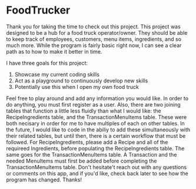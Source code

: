 # FoodTrucker

Thank you for taking the time to check out this project. This project was designed to be a hub for a food truck operator/owner. They should be able to keep track of employees, customers, menu items, ingredients, and so much more. While the program is fairly basic right now, I can see a clear path as to how to make it better in time.

I have three goals for this project:
1. Showcase my current coding skills
2. Act as a playground to continuously develop new skills
3. Potentially use this when I open my own food truck

Feel free to play around and add any information you would like. In order to do anything, you must first register as a user. Also, there are two joining tables that function a little less fluidly than what I would like: the RecipeIngredients table, and the TransactionMenuItems table. These were both necisary in order for me to have multiples of each on other tables. In the future, I would like to code in the abiliy to add these simultaneously with their related tables, but until then, there is a certain workflow that must be followed. For RecipeIngredients, please add a Recipe and all of the requireed Ingredients, before populating the RecipeIngredients table. The same goes for the TransactionMenuItems table. A Transaction and the needed MenuItems must first be added before completing the TransactionMenuItems table.
Don't hesitate't reach out with any questions or comments on this app, and if you'd like, check back later to see how the program has changed. Thanks!
